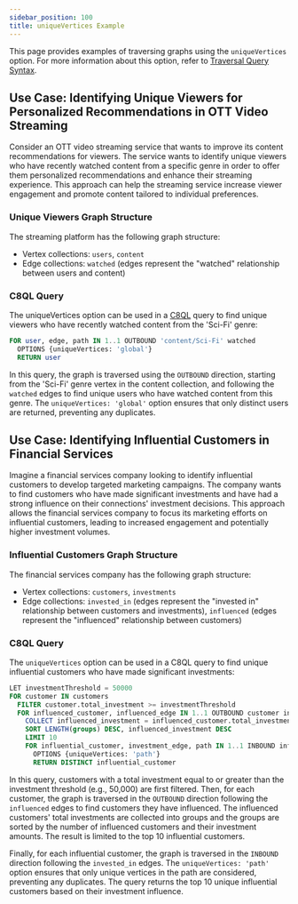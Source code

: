 ```yaml
---
sidebar_position: 100
title: uniqueVertices Example
---
```


This page provides examples of traversing graphs using the `uniqueVertices` option. For more information about this option, refer to [Traversal Query Syntax](../graph-queries/traversal-queries/traversal-syntax.md).

## Use Case: Identifying Unique Viewers for Personalized Recommendations in OTT Video Streaming

Consider an OTT video streaming service that wants to improve its content recommendations for viewers. The service wants to identify unique viewers who have recently watched content from a specific genre in order to offer them personalized recommendations and enhance their streaming experience. This approach can help the streaming service increase viewer engagement and promote content tailored to individual preferences.

### Unique Viewers Graph Structure

The streaming platform has the following graph structure:

- Vertex collections: `users`, `content`
- Edge collections: `watched` (edges represent the "watched" relationship between users and content)

### C8QL Query

The uniqueVertices option can be used in a [C8QL](../../queries/c8ql/) query to find unique viewers who have recently watched content from the 'Sci-Fi' genre:

```sql
FOR user, edge, path IN 1..1 OUTBOUND 'content/Sci-Fi' watched
  OPTIONS {uniqueVertices: 'global'}
  RETURN user
```

In this query, the graph is traversed using the `OUTBOUND` direction, starting from the 'Sci-Fi' genre vertex in the content collection, and following the `watched` edges to find unique users who have watched content from this genre. The `uniqueVertices: 'global'` option ensures that only distinct users are returned, preventing any duplicates.

## Use Case: Identifying Influential Customers in Financial Services

Imagine a financial services company looking to identify influential customers to develop targeted marketing campaigns. The company wants to find customers who have made significant investments and have had a strong influence on their connections' investment decisions. This approach allows the financial services company to focus its marketing efforts on influential customers, leading to increased engagement and potentially higher investment volumes.

### Influential Customers Graph Structure

The financial services company has the following graph structure:

- Vertex collections: `customers`, `investments`
- Edge collections: `invested_in` (edges represent the "invested in" relationship between customers and investments), `influenced` (edges represent the "influenced" relationship between customers)

### C8QL Query

The `uniqueVertices` option can be used in a C8QL query to find unique influential customers who have made significant investments:

```sql
LET investmentThreshold = 50000
FOR customer IN customers
  FILTER customer.total_investment >= investmentThreshold
  FOR influenced_customer, influenced_edge IN 1..1 OUTBOUND customer influenced
    COLLECT influenced_investment = influenced_customer.total_investment INTO groups
    SORT LENGTH(groups) DESC, influenced_investment DESC
    LIMIT 10
    FOR influential_customer, investment_edge, path IN 1..1 INBOUND influenced_customer._id invested_in
      OPTIONS {uniqueVertices: 'path'}
      RETURN DISTINCT influential_customer
```

In this query, customers with a total investment equal to or greater than the investment threshold (e.g., 50,000) are first filtered. Then, for each customer, the graph is traversed in the `OUTBOUND` direction following the `influenced` edges to find customers they have influenced. The influenced customers' total investments are collected into groups and the groups are sorted by the number of influenced customers and their investment amounts. The result is limited to the top 10 influential customers.

Finally, for each influential customer, the graph is traversed in the `INBOUND` direction following the `invested_in` edges. The `uniqueVertices: 'path'` option ensures that only unique vertices in the path are considered, preventing any duplicates. The query returns the top 10 unique influential customers based on their investment influence.
